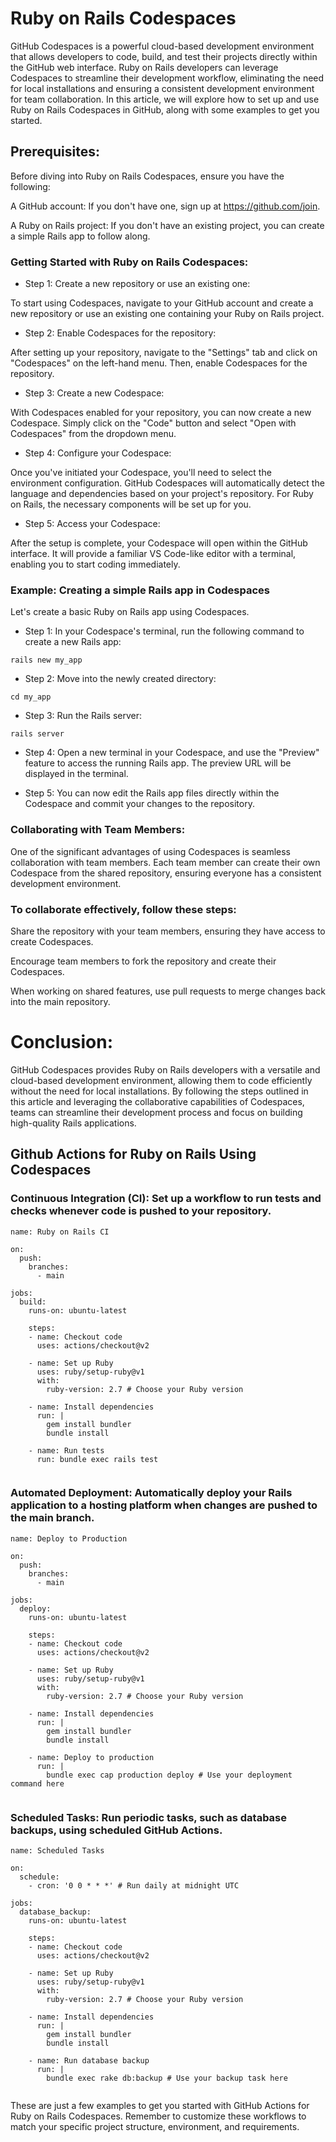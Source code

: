 # Ruby on Rails Codespaces

GitHub Codespaces is a powerful cloud-based development environment that allows developers to code, build, and test their projects directly within the GitHub web interface. Ruby on Rails developers can leverage Codespaces to streamline their development workflow, eliminating the need for local installations and ensuring a consistent development environment for team collaboration. In this article, we will explore how to set up and use Ruby on Rails Codespaces in GitHub, along with some examples to get you started.

## Prerequisites:

Before diving into Ruby on Rails Codespaces, ensure you have the following:

A GitHub account: If you don't have one, sign up at https://github.com/join.

A Ruby on Rails project: If you don't have an existing project, you can create a simple Rails app to follow along.

### Getting Started with Ruby on Rails Codespaces:

- Step 1: Create a new repository or use an existing one:

To start using Codespaces, navigate to your GitHub account and create a new repository or use an existing one containing your Ruby on Rails project.

- Step 2: Enable Codespaces for the repository:

After setting up your repository, navigate to the "Settings" tab and click on "Codespaces" on the left-hand menu. Then, enable Codespaces for the repository.

- Step 3: Create a new Codespace:

With Codespaces enabled for your repository, you can now create a new Codespace. Simply click on the "Code" button and select "Open with Codespaces" from the dropdown menu.

- Step 4: Configure your Codespace:

Once you've initiated your Codespace, you'll need to select the environment configuration. GitHub Codespaces will automatically detect the language and dependencies based on your project's repository. For Ruby on Rails, the necessary components will be set up for you.

- Step 5: Access your Codespace:

After the setup is complete, your Codespace will open within the GitHub interface. It will provide a familiar VS Code-like editor with a terminal, enabling you to start coding immediately.

### Example: Creating a simple Rails app in Codespaces

Let's create a basic Ruby on Rails app using Codespaces.

- Step 1: In your Codespace's terminal, run the following command to create a new Rails app:

```
rails new my_app

```
- Step 2: Move into the newly created directory:

```
cd my_app

```
- Step 3: Run the Rails server:

```
rails server
```

- Step 4: Open a new terminal in your Codespace, and use the "Preview" feature to access the running Rails app. The preview URL will be displayed in the terminal.

- Step 5: You can now edit the Rails app files directly within the Codespace and commit your changes to the repository.

### Collaborating with Team Members:

One of the significant advantages of using Codespaces is seamless collaboration with team members. Each team member can create their own Codespace from the shared repository, ensuring everyone has a consistent development environment.

### To collaborate effectively, follow these steps:

Share the repository with your team members, ensuring they have access to create Codespaces.

Encourage team members to fork the repository and create their Codespaces.

When working on shared features, use pull requests to merge changes back into the main repository.

# Conclusion:

GitHub Codespaces provides Ruby on Rails developers with a versatile and cloud-based development environment, allowing them to code efficiently without the need for local installations. By following the steps outlined in this article and leveraging the collaborative capabilities of Codespaces, teams can streamline their development process and focus on building high-quality Rails applications.

## Github Actions for Ruby on Rails Using Codespaces

### Continuous Integration (CI): Set up a workflow to run tests and checks whenever code is pushed to your repository.

```
name: Ruby on Rails CI

on:
  push:
    branches:
      - main

jobs:
  build:
    runs-on: ubuntu-latest

    steps:
    - name: Checkout code
      uses: actions/checkout@v2

    - name: Set up Ruby
      uses: ruby/setup-ruby@v1
      with:
        ruby-version: 2.7 # Choose your Ruby version

    - name: Install dependencies
      run: |
        gem install bundler
        bundle install

    - name: Run tests
      run: bundle exec rails test


```

### Automated Deployment: Automatically deploy your Rails application to a hosting platform when changes are pushed to the main branch.

```
name: Deploy to Production

on:
  push:
    branches:
      - main

jobs:
  deploy:
    runs-on: ubuntu-latest

    steps:
    - name: Checkout code
      uses: actions/checkout@v2

    - name: Set up Ruby
      uses: ruby/setup-ruby@v1
      with:
        ruby-version: 2.7 # Choose your Ruby version

    - name: Install dependencies
      run: |
        gem install bundler
        bundle install

    - name: Deploy to production
      run: |
        bundle exec cap production deploy # Use your deployment command here


```
### Scheduled Tasks: Run periodic tasks, such as database backups, using scheduled GitHub Actions.

```
name: Scheduled Tasks

on:
  schedule:
    - cron: '0 0 * * *' # Run daily at midnight UTC

jobs:
  database_backup:
    runs-on: ubuntu-latest

    steps:
    - name: Checkout code
      uses: actions/checkout@v2

    - name: Set up Ruby
      uses: ruby/setup-ruby@v1
      with:
        ruby-version: 2.7 # Choose your Ruby version

    - name: Install dependencies
      run: |
        gem install bundler
        bundle install

    - name: Run database backup
      run: |
        bundle exec rake db:backup # Use your backup task here


```
These are just a few examples to get you started with GitHub Actions for Ruby on Rails Codespaces. Remember to customize these workflows to match your specific project structure, environment, and requirements.